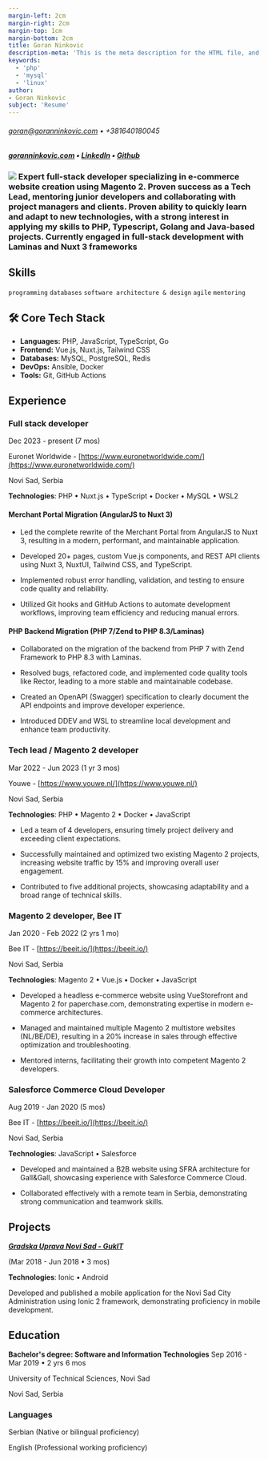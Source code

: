 ```yaml
---
margin-left: 2cm
margin-right: 2cm
margin-top: 1cm
margin-bottom: 2cm
title: Goran Ninkovic
description-meta: 'This is the meta description for the HTML file, and one day the PDF file, for better SEO?'
keywords:
  - 'php'
  - 'mysql'
  - 'linux'
author:
- Goran Ninkovic
subject: 'Resume'
---
```


<!-- Headshot profile image -->

###### <goran@goranninkovic.com> • +381640180045

##### [goranninkovic.com](https://goranninkovic.com) • [LinkedIn](https://www.linkedin.com/in/goran-ninkovic) • [Github](https://github.com/TerrorSquad)

### ![](https://images.weserv.nl/?url=avatars.githubusercontent.com/u/11096867?v=4&h=300&w=300&fit=cover&mask=circle&maxage=7d) Expert full-stack developer specializing in e-commerce website creation using Magento 2. Proven success as a Tech Lead, mentoring junior developers and collaborating with project managers and clients. Proven ability to quickly learn and adapt to new technologies, with a strong interest in applying my skills to PHP, Typescript, Golang and Java-based projects. Currently engaged in full-stack development with Laminas and Nuxt 3 frameworks

## Skills

```programming```
```databases```
```software architecture & design```
```agile```
```mentoring```

## 🛠️ Core Tech Stack

* **Languages:** PHP, JavaScript, TypeScript, Go
* **Frontend:** Vue.js, Nuxt.js, Tailwind CSS
* **Databases:** MySQL, PostgreSQL, Redis
* **DevOps:** Ansible, Docker
* **Tools:** Git, GitHub Actions

## Experience

### Full stack developer

Dec 2023 - present (7 mos)

Euronet Worldwide - [https://www.euronetworldwide.com/](https://www.euronetworldwide.com/)

Novi Sad, Serbia

**Technologies**: PHP • Nuxt.js • TypeScript • Docker • MySQL • WSL2

#### Merchant Portal Migration (AngularJS to Nuxt 3)

* Led the complete rewrite of the Merchant Portal from AngularJS to Nuxt 3, resulting in a modern, performant, and maintainable application.

* Developed 20+ pages, custom Vue.js components, and REST API clients using Nuxt 3, NuxtUI, Tailwind CSS, and TypeScript.

* Implemented robust error handling, validation, and testing to ensure code quality and reliability.

* Utilized Git hooks and GitHub Actions to automate development workflows, improving team efficiency and reducing manual errors.

#### PHP Backend Migration (PHP 7/Zend to PHP 8.3/Laminas)

* Collaborated on the migration of the backend from PHP 7 with Zend Framework to PHP 8.3 with Laminas.

* Resolved bugs, refactored code, and implemented code quality tools like Rector, leading to a more stable and maintainable codebase.

* Created an OpenAPI (Swagger) specification to clearly document the API endpoints and improve developer experience.

* Introduced DDEV and WSL to streamline local development and enhance team productivity.

### Tech lead / Magento 2 developer

Mar 2022 - Jun 2023 (1 yr 3 mos)

Youwe - [https://www.youwe.nl/](https://www.youwe.nl/)

Novi Sad, Serbia

**Technologies**: PHP • Magento 2 • Docker • JavaScript

* Led a team of 4 developers, ensuring timely project delivery and exceeding client expectations.

* Successfully maintained and optimized two existing Magento 2 projects, increasing website traffic by 15% and improving overall user engagement.

* Contributed to five additional projects, showcasing adaptability and a broad range of technical skills.

### Magento 2 developer, Bee IT

Jan 2020 - Feb 2022 (2 yrs 1 mo)

Bee IT - [https://beeit.io/](https://beeit.io/)

Novi Sad, Serbia

**Technologies**: Magento 2 • Vue.js • Docker • JavaScript

* Developed a headless e-commerce website using VueStorefront and Magento 2 for paperchase.com, demonstrating expertise in modern e-commerce architectures.

* Managed and maintained multiple Magento 2 multistore websites (NL/BE/DE), resulting in a 20% increase in sales through effective optimization and troubleshooting.

* Mentored interns, facilitating their growth into competent Magento 2 developers.

### Salesforce Commerce Cloud Developer

Aug 2019 - Jan 2020 (5 mos)

Bee IT - [https://beeit.io/](https://beeit.io/)

Novi Sad, Serbia

**Technologies**: JavaScript • Salesforce

* Developed and maintained a B2B website using SFRA architecture for Gall&Gall, showcasing experience with Salesforce Commerce Cloud.

* Collaborated effectively with a remote team in Serbia, demonstrating strong communication and teamwork skills.

## Projects

**[*Gradska Uprava Novi Sad - GukIT*](https://play.google.com/store/apps/details?id=rs.infinitydev.kultura&hl=sr&gl=TW&pli=1)**

(Mar 2018 - Jun 2018 • 3 mos)

**Technologies**: Ionic • Android

Developed and published a mobile application for the Novi Sad City Administration using Ionic 2 framework, demonstrating proficiency in mobile development.

## Education

**Bachelor's degree: Software and Information Technologies** Sep 2016 - Mar 2019 • 2 yrs 6 mos

University of Technical Sciences, Novi Sad

Novi Sad, Serbia

### Languages

Serbian (Native or bilingual proficiency)

English (Professional working proficiency)
